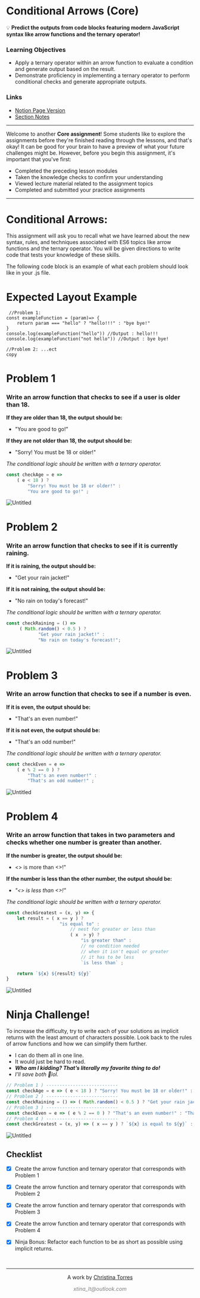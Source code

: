 # Conditional Arrows (Core)

<aside>

💡 **Predict the outputs from code blocks featuring modern JavaScript syntax like arrow functions and the ternary operator!**

</aside>

### **Learning Objectives**
- Apply a ternary operator within an arrow function to evaluate a condition and generate output based on the result.
- Demonstrate proficiency in implementing a ternary operator to perform conditional checks and generate appropriate outputs.

### Links
 - [Notion Page Version](https://different-delivery-037.notion.site/Conditional-Arrows-Core-dfe92e24fddc42cbace73e3924736765?pvs=4)
 - [Section Notes](https://different-delivery-037.notion.site/Modern-JavaScript-9302deb4f93d48699228e16d600e360f?pvs=4)
---

Welcome to another **Core assignment**! Some students like to explore the assignments before they're finished reading through the lessons, and that's okay! It can be good for your brain to have a preview of what your future challenges might be. However, before you begin this assignment, it's important that you've first:

- Completed the preceding lesson modules
- Taken the knowledge checks to confirm your understanding
- Viewed lecture material related to the assignment topics
- Completed and submitted your practice assignments

---

# **Conditional Arrows:**

This assignment will ask you to recall what we have learned about the new syntax, rules, and techniques associated with ES6 topics like arrow functions and the ternary operator. You will be given directions to write code that tests your knowledge of these skills.

The following code block is an example of what each problem should look like in your .js file.

# **Expected Layout Example**

```
 //Problem 1:
const exampleFunction = (param)=> {
    return param === "hello" ? "hello!!!" : "bye bye!"
}
console.log(exampleFunction("hello")) //Output : hello!!!
console.log(exampleFunction("not hello")) //Output : bye bye!

//Problem 2: ...ect
copy
```

# **Problem 1**

### **Write an arrow function that checks to see if a user is older than 18.**

**If they are older than 18, the output should be:**

- "You are good to go!"

**If they are not older than 18, the output should be:**

- "Sorry! You must be 18 or older!"

*The conditional logic should be written with a ternary operator.*

```jsx
const checkAge = e => 
    ( e < 18 ) ? 
        "Sorry! You must be 18 or older!" : 
        "You are good to go!" ;
```

![Untitled](./Images/Untitled.png)

# **Problem 2**

### **Write an arrow function that checks to see if it is currently raining.**

**If it is raining, the output should be:**

- "Get your rain jacket!"

**If it is not raining, the output should be:**

- "No rain on today's forecast!"

*The conditional logic should be written with a ternary operator.*

```jsx
const checkRaining = () => 
     ( Math.random() < 0.5 ) ? 
            "Get your rain jacket!" : 
            "No rain on today's forecast!";
```

![Untitled](./Images/Untitled%201.png)

# **Problem 3**

### **Write an arrow function that checks to see if a number is even.**

**If it is even, the output should be:**

- "That's an even number!"

**If it is not even, the output should be:**

- "That's an odd number!"

*The conditional logic should be written with a ternary operator.*

```jsx
const checkEven = e => 
    ( e % 2 == 0 ) ? 
        "That's an even number!" : 
        "That's an odd number!" ;
```

![Untitled](./Images/Untitled%202.png)

# **Problem 4**

### **Write an arrow function that takes in two parameters and checks whether one number is greater than another.**

**If the number is greater, the output should be:**

- <<NUMBER HERE>> is more than <<SECOND NUMBER HERE>>!"

**If the number is less than the other number, the output should be:**

- *"<<NUMBER HERE>> is less than <<SECOND NUMBER HERE>>!"*

*The conditional logic should be written with a ternary operator.*

```jsx
const checkGreatest = (x, y) => {
    let result = ( x == y ) ? 
                    "is equal to" : 
                        // nest for greater or less than
                        ( x  > y) ?
                            "is greater than" :
                            // no condition needed
                            // when it isn't equal or greater 
                            // it has to be less 
                            `is less than` ;

    return `${x} ${result} ${y}`
}
```

![Untitled](./Images/Untitled%203.png)

# **Ninja Challenge!**

To increase the difficulty, try to write each of your solutions as implicit returns with the least amount of characters possible. Look back to the rules of arrow functions and how we can simplify them further.

- I can do them all in one line.
- It would just be hard to read.
- ***Who am I kidding? That’s literally my favorite thing to do!***
- *I’ll save both 🤣lol.*

```jsx
// Problem 1 ) ---------------------------
const checkAge = e => ( e < 18 ) ? "Sorry! You must be 18 or older!" : "You are good to go!" ;
// Problem 2 ) ---------------------------
const checkRaining = () => ( Math.random() < 0.5 ) ? "Get your rain jacket!" : "No rain on today's forecast!";
// Problem 3 ) ---------------------------
const checkEven = e => ( e % 2 == 0 ) ? "That's an even number!" : "That's an odd number!" ;
// Problem 4 ) ---------------------------
const checkGreatest = (x, y) => ( x == y ) ? `${x} is equal to ${y}` : ( x  >  y) ? `${x} is greater than ${y}` : `${x} is less than ${y}` ;
```

![Untitled](./Images/Untitled%204.png)

## Checklist

- [x]  Create the arrow function and ternary operator that corresponds with Problem 1
- [x]  Create the arrow function and ternary operator that corresponds with Problem 2
- [x]  Create the arrow function and ternary operator that corresponds with Problem 3
- [x]  Create the arrow function and ternary operator that corresponds with Problem 4
- [x]  Ninja Bonus: Refactor each function to be as short as possible using implicit returns.


<!-- 👣FOOTER👣 -->
&nbsp;
<hr />
<p align="center">A work by <a href="https://github.com/xtina-lt/">Christina Torres</a></p>
<p align="center"><span style="color: #808080;"><em>xtina_lt@outlook.com</em></span></p>

<!-- Add icon library -->
<link rel="stylesheet" href="https://cdnjs.cloudflare.com/ajax/libs/font-awesome/4.7.0/css/font-awesome.min.css">

<!-- Add font awesome icons -->
<p style="text-align: center;">
    <a href="https://www.linkedin.com/in/xtinacodes/" class="fa fa-linkedin"></a>
    <a href="https://github.com/xtina-lt/" class="fa fa-github"></a>
</p>
&nbsp;
</div>